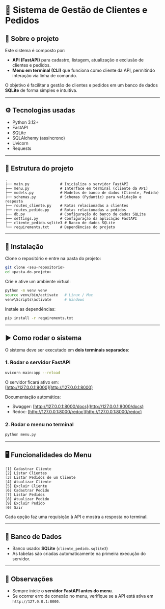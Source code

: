 # 📖 Sistema de Gestão de Clientes e Pedidos

## 📌 Sobre o projeto
Este sistema é composto por:
- **API (FastAPI)** para cadastro, listagem, atualização e exclusão de clientes e pedidos.
- **Menu em terminal (CLI)** que funciona como cliente da API, permitindo interação via linha de comando.

O objetivo é facilitar a gestão de clientes e pedidos em um banco de dados **SQLite** de forma simples e intuitiva.

---

## ⚙️ Tecnologias usadas
- Python 3.12+
- FastAPI
- SQLite
- SQLAlchemy (assíncrono)
- Uvicorn
- Requests

---

## 📂 Estrutura do projeto
```text
.
├── main.py              # Inicializa o servidor FastAPI
├── menu.py              # Interface em terminal (cliente da API)
├── models.py            # Modelos de banco de dados (Cliente, Pedido)
├── schemas.py           # Schemas (Pydantic) para validação e resposta
├── routes_cliente.py    # Rotas relacionadas a clientes
├── routes_pedido.py     # Rotas relacionadas a pedidos
├── db.py                # Configuração do banco de dados SQLite
├── settings.py          # Configuração da aplicação FastAPI
├── cliente_pedido.sqlite3 # Banco de dados SQLite
└── requirements.txt     # Dependências do projeto
```

---

## 🔧 Instalação
Clone o repositório e entre na pasta do projeto:
```bash
git clone <seu-repositorio>
cd <pasta-do-projeto>
```

Crie e ative um ambiente virtual:
```bash
python -m venv venv
source venv/bin/activate   # Linux / Mac
venv\Scripts\activate      # Windows
```

Instale as dependências:
```bash
pip install -r requirements.txt
```

---

## ▶️ Como rodar o sistema
O sistema deve ser executado em **dois terminais separados**:

### 1. Rodar o servidor FastAPI
```bash
uvicorn main:app --reload
```

O servidor ficará ativo em:  
[http://127.0.0.1:8000](http://127.0.0.1:8000)

Documentação automática:
- Swagger: [http://127.0.0.1:8000/docs](http://127.0.0.1:8000/docs)  
- Redoc: [http://127.0.0.1:8000/redoc](http://127.0.0.1:8000/redoc)

### 2. Rodar o menu no terminal
```bash
python menu.py
```

---

## 🖥️ Funcionalidades do Menu
```text
[1] Cadastrar Cliente
[2] Listar Clientes
[3] Listar Pedidos de um Cliente
[4] Atualizar Cliente
[5] Excluir Cliente
[6] Cadastrar Pedido
[7] Listar Pedidos
[8] Atualizar Pedido
[9] Excluir Pedido
[0] Sair
```

Cada opção faz uma requisição à API e mostra a resposta no terminal.

---

## 💾 Banco de Dados
- Banco usado: **SQLite** (`cliente_pedido.sqlite3`)  
- As tabelas são criadas automaticamente na primeira execução do servidor.  

---

## 📌 Observações
- Sempre inicie o **servidor FastAPI antes do menu**.  
- Se ocorrer erro de conexão no menu, verifique se a API está ativa em `http://127.0.0.1:8000`.  
